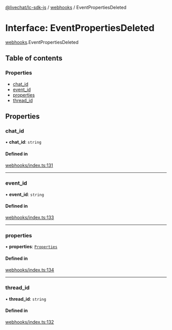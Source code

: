 [@livechat/lc-sdk-js](../README.md) / [webhooks](../modules/webhooks.md) / EventPropertiesDeleted

# Interface: EventPropertiesDeleted

[webhooks](../modules/webhooks.md).EventPropertiesDeleted

## Table of contents

### Properties

- [chat\_id](webhooks.EventPropertiesDeleted.md#chat_id)
- [event\_id](webhooks.EventPropertiesDeleted.md#event_id)
- [properties](webhooks.EventPropertiesDeleted.md#properties)
- [thread\_id](webhooks.EventPropertiesDeleted.md#thread_id)

## Properties

### chat\_id

• **chat\_id**: `string`

#### Defined in

[webhooks/index.ts:131](https://github.com/livechat/lc-sdk-js/blob/c7b3817/src/webhooks/index.ts#L131)

___

### event\_id

• **event\_id**: `string`

#### Defined in

[webhooks/index.ts:133](https://github.com/livechat/lc-sdk-js/blob/c7b3817/src/webhooks/index.ts#L133)

___

### properties

• **properties**: [`Properties`](webhooks_structures_structures.Properties.md)

#### Defined in

[webhooks/index.ts:134](https://github.com/livechat/lc-sdk-js/blob/c7b3817/src/webhooks/index.ts#L134)

___

### thread\_id

• **thread\_id**: `string`

#### Defined in

[webhooks/index.ts:132](https://github.com/livechat/lc-sdk-js/blob/c7b3817/src/webhooks/index.ts#L132)
